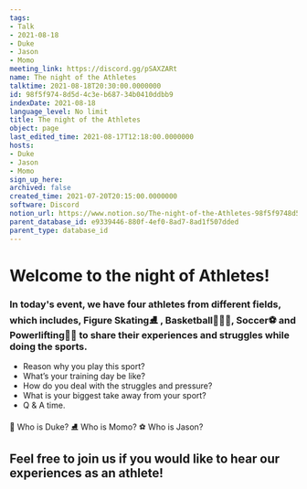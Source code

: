 ```yaml
---
tags:
- Talk
- 2021-08-18
- Duke
- Jason
- Momo
meeting_link: https://discord.gg/pSAXZARt
name: The night of the Athletes
talktime: 2021-08-18T20:30:00.0000000
id: 98f5f974-8d5d-4c3e-b687-34b0410ddbb9
indexDate: 2021-08-18
language_level: No limit
title: The night of the Athletes
object: page
last_edited_time: 2021-08-17T12:18:00.0000000
hosts:
- Duke
- Jason
- Momo
sign_up_here: 
archived: false
created_time: 2021-07-20T20:15:00.0000000
software: Discord
notion_url: https://www.notion.so/The-night-of-the-Athletes-98f5f9748d5d4c3eb68734b0410ddbb9
parent_database_id: e9339446-880f-4ef0-8ad7-8ad1f507dded
parent_type: database_id
---
```


#                     Welcome to the night of Athletes!



### In today's event, we have four athletes from different fields, which includes, Figure Skating⛸️ , Basketball⛹🏻‍♀️, Soccer⚽ and Powerlifting🏋🏽 to share their experiences and struggles while doing the sports. 
 
   - Reason why you play this sport?
   - What’s your training day be like?
   - How do you deal with the struggles and pressure?
   - What is your biggest take away from your sport?
   - Q & A time. 

👑 Who is Duke?
⛸️ Who is Momo?
⚽ Who is Jason?


## Feel free to join us if you would like to hear our experiences as an athlete!



